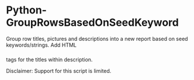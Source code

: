 # Python-GroupRowsBasedOnSeedKeyword
Group row titles, pictures and descriptions into a new report based on seed keywords/strings. Add HTML <h3></h3> tags for the titles within description.

Disclaimer: Support for this script is limited.
